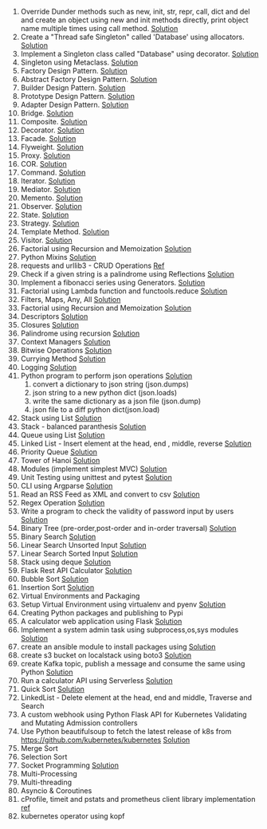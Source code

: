 1. Override Dunder methods such as new, init, str, repr, call, dict and del and create an object using new and init methods directly, print object name multiple times using call method. 
[Solution](creational-design-patterns/dunder_methods.py)
2. Create a "Thread safe Singleton" called 'Database' using allocators. [Solution](creational-design-patterns/singleton_allocator.py)
3. Implement a Singleton class called "Database" using decorator.  [Solution](creational-design-patterns/singleton_decorator.py)
4. Singleton using Metaclass.  [Solution](creational-design-patterns/singleton_metaclass.py)
5. Factory Design Pattern.  [Solution](creational-design-patterns/factory.py)
6. Abstract Factory Design Pattern.   [Solution](creational-design-patterns/abstract_factory.py)
7. Builder Design Pattern.   [Solution](creational-design-patterns/builder.py)
8. Prototype Design Pattern.   [Solution](creational-design-patterns/prototype.py)
9. Adapter Design Pattern.   [Solution](structural-design-patterns/adaptor.py)
10. Bridge.   [Solution](structural-design-patterns/bridge.py)
11. Composite.   [Solution](structural-design-patterns/composite.py)
12. Decorator.   [Solution](structural-design-patterns/decorator.py)
13. Facade.   [Solution](structural-design-patterns/facade.py)
14. Flyweight.   [Solution](structural-design-patterns/flyweight.py)
15. Proxy.   [Solution](structural-design-patterns/proxy.py)
16. COR.   [Solution](structural-design-patterns/cor.py)
17. Command.   [Solution](structural-design-patterns/command.py)
18. Iterator.   [Solution](structural-design-patterns/iterator.py)
19. Mediator.   [Solution](structural-design-patterns/mediator.py)
20. Memento.   [Solution](structural-design-patterns/memento.py)
21. Observer.   [Solution](structural-design-patterns/observer.py)
22. State.   [Solution](structural-design-patterns/state.py)
23. Strategy.   [Solution](structural-design-patterns/strategy.py)
24. Template Method.   [Solution](structural-design-patterns/template-method.py)
25. Visitor.   [Solution](structural-design-patterns/visitor.py)
26. Factorial using Recursion and Memoization [Solution](factorial/factorial_memoization.py)
27. Python Mixins [Solution](misc/mixin.py)
28. requests and urllib3 - CRUD Operations [Ref](https://dummyjson.com/products/add)
29. Check if a given string is a palindrome using Reflections [Solution](palindrome/palindrome-reflections.py)
30. Implement a fibonacci series using Generators. [Solution](fibonacci/fibonacci_generators.py)
31. Factorial using Lambda function and functools.reduce [Solution](factorial/factorial_lambda_functools.py)
32. Filters, Maps, Any, All [Solution](misc/functional_programming.py)
33. Factorial using Recursion and Memoization [Solution](factorial/factorial_memoization.py)
34. Descriptors [Solution](misc/descriptor.py)
35. Closures [Solution](misc/closures.py)
36. Palindrome using recursion [Solution](palindrome/palindrome-recursion.py) 
37. Context Managers [Solution](misc/context-manager.py)
38. Bitwise Operations [Solution](misc/bitwise.py) 
39. Currying Method [Solution](misc/currying_timeconversion.py)
40. Logging [Solution](misc/logger.py)
41. Python program to perform json operations [Solution](misc/json_operations.py)
    1. convert a dictionary to json string (json.dumps)
    1. json string to a new python dict (json.loads)
    1. write the same dictionary as a json file (json.dump)
    1. json file to a diff python dict(json.load)
42. Stack using List   [Solution](data-structures/stack_using_list.py)
43. Stack - balanced paranthesis [Solution](data-structures/stack_balanced_paranthesis.py)
44. Queue using List [Solution](data-structures/queue_using_list.py)
45. Linked List - Insert element at the head, end , middle, reverse [Solution](data-structures/linked_list.py)
46. Priority Queue [Solution](data-structures/priority_queue.py)
47. Tower of Hanoi [Solution](data-structures/tower_of_hanoi.py)
48. Modules (implement simplest MVC) [Solution](/mvc)
49. Unit Testing using unittest and pytest [Solution](/testing)
50. CLI using Argparse [Solution](misc/mcms.py)
51. Read an RSS Feed as XML and convert to csv [Solution](misc/rss_feed_xml.py)
52. Regex Operation [Solution](misc/regex.py)
53. Write a program to check the validity of password input by users [Solution](misc/pass_validation.py)
54. Binary Tree (pre-order,post-order and in-order traversal) [Solution](data-structures/binary_tree.py)
55. Binary Search [Solution](python/algorithms/binary-search.py) 
56. Linear Search Unsorted Input [Solution](algorithms/linear_search_unsorted.py)
57. Linear Search Sorted Input [Solution](algorithms/linear_search_sorted.py)
58. Stack using deque [Solution](python/data-structures/stack_using_deque.py)
59. Flask Rest API Calculator [Solution](rest-api/calculator.py)
60. Bubble Sort [Solution](algorithms/bubble_sort.py)
61. Insertion Sort [Solution](algorithms/insertion_sort.py)
62. Virtual Environments and Packaging
   1. Setup Virtual Environment using virtualenv and pyenv [Solution](setups/README.md)
   2. Creating Python packages and publishing to Pypi
63. A calculator web application using Flask [Solution](python/webapp/app.py)
64. Implement a system admin task using subprocess,os,sys modules [Solution](sysadmin/sysadmin.py)
65. create an ansible module to install packages using [Solution](ansible/package.yml)
66. create s3 bucket on localstack using boto3 [Solution](localstack/create_s3_buckets_boto3.py)
67. create Kafka topic, publish a message and consume the same using Python [Solution](devops/kafka_prod_cons.py)
68. Run a calculator API  using Serverless [Solution](serverless/serverless_framework)
69. Quick Sort [Solution](algorithms/quick_sort.py)
70. LinkedList - Delete element at the head, end and middle, Traverse and Search
71. A custom webhook using Python Flask API for Kubernetes Validating and Mutating Admission controllers
72. Use Python beautifulsoup to fetch the latest release of k8s from https://github.com/kubernetes/kubernetes [Solution](web_scraping/scraping.py)
73. Merge Sort
74. Selection Sort
75. Socket Programming [Solution](socket)
76. Multi-Processing
77. Multi-threading 
78. Asyncio & Coroutines
79. cProfile, timeit and pstats and prometheus client library implementation [ref](https://matthewzhaocc.com/building-a-custom-prometheus-exporter-in-python-6491d4cdcef3)
80. kubernetes operator using kopf

